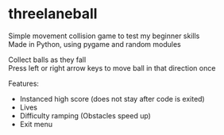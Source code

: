 # threelaneball
Simple movement collision game to test my beginner skills  
Made in Python, using pygame and random modules

Collect balls as they fall  
Press left or right arrow keys to move ball in that direction once

Features:

- Instanced high score (does not stay after code is exited)
- Lives
- Difficulty ramping (Obstacles speed up)
- Exit menu
